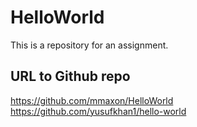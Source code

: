 # HelloWorld
This is a repository for an assignment.

## URL to Github repo
https://github.com/mmaxon/HelloWorld
https://github.com/yusufkhan1/hello-world
